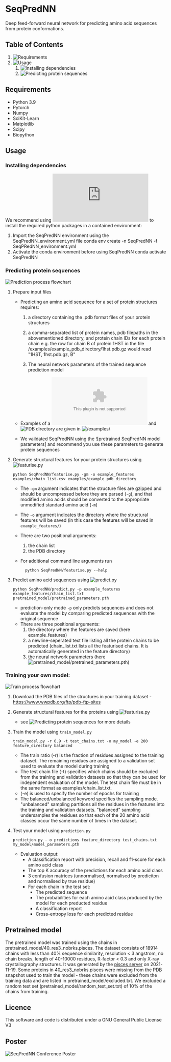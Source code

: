 # SeqPredNN

Deep feed-forward neural network for predicting amino acid sequences from protein conformations.

## Table of Contents

1. ![Requirements](##Requirements)
2. ![Usage](##Usage)
      1. ![Installing dependencies](###Installing-dependencies)
      2. ![Predicting protein sequences](###Predicting-protein-sequences)


## Requirements

* Python 3.9
* Pytorch
* Numpy
* SciKit-Learn
* Matplotlib
* Scipy
* Biopython

## Usage

### Installing dependencies

We recommend using ![conda](https://docs.conda.io/projects/conda/en/stable/user-guide/install/index.html) to install the required python packages in a contained environment:

1. Import the SeqPredNN environment using the SeqPredNN_environment.yml file
        conda env create -n SeqPredNN -f SeqPRedNN_environment.yml
2. Activate the conda environment before using SeqPredNN
        conda activate SeqPredNN

### Predicting protein sequences

![Prediction process flowchart](/prediction_diagram.png)

1.  Prepare input files

      - Predicting an amino acid sequence for a set of protein structures requires:
        
           1. a directory containing the .pdb format files of your protein structures
        
           2. a comma-separated list of protein names, pdb filepaths in the abovementioned directory, and protein chain IDs for each protein chain e.g. the row for chain B of protein 1HST in the file /examples/example_pdb_directory/1hst.pdb.gz would read "1HST, 1hst.pdb.gz, B"
      
           3. The neural network parameters of the trained sequence prediction model
      
      - Examples of a ![chain list](/examples/chain_list.csv) and ![PDB directory](/examples/example_pdb_directory) are given in ![/examples/](/example)
      
      - We vaildated SeqPredNN using the ![pretrained SeqPredNN model parameters] and recommend you use these parameters to generate protein sequences

2.  Generate structural features for your protein structures using ![featurise.py](/SeqPredNN)

        python SeqPredNN/featurise.py -gm -o example_features examples/chain_list.csv examples/example_pdb_directory
 
    - The `-gm` argument indicates that the structure files are gzipped and should be uncompressed before they are parsed (`-g`), and that modified amino acids should be converted to the appropriate unmodified standard amino acid (`-m`)
    - The `-o` argument indicates the directory where the structural features will be saved (in this case the features will be saved in `example_features/`)
    - There are two positional arguments:
      1. the chain list
      2. the PDB directory
    - For additional command line arguments run 
    
            python SeqPredNN/featurise.py --help

2. Predict amino acid sequences using ![predict.py](/SeqPredNN)

       python SeqPredNN/predict.py -p example_features example_features/chain_list.txt pretrained_model/pretrained_parameters.pth
 
    - prediction-only mode `-p` only predicts sequences and does not evaluate the model by comparing predicted sequences with the original sequence
    - There are three positional arguments:
      1. the directory where the features are saved (here example_features)
      2. a newline-seperated text file listing all the protein chains to be predicted (chain_list.txt lists all the featurised chains. It is automatically generated in the feature directory)
      3. the neural network parameters (here ![pretrained_model/pretrained_parameters.pth](/pretrained_model))
 
### Training your own model:

![Train process flowchart](/train_diagram.png)

1. Download the PDB files of the structures in your training dataset - https://www.wwpdb.org/ftp/pdb-ftp-sites
2. Generate structural features for the proteins using ![featurise.py](/SeqPredNN)
    - see ![**Predicting protein sequences**](###Predicting-protein-sequences) for more details
3. Train the model using `train_model.py`

       train_model.py -r 0.9 -t test_chains.txt -o my_model -e 200 feature_directory balanced

    - The train ratio (-r) is the fraction of residues assigned to the training dataset. The remaining residues are assigned to a validation set used to evaluate the model during training
    - The test chain file (-t) specifies which chains should be excluded from the training and validation datasets so that they can be used for independent evaluation of the model. The test chain file must be in the same format as examples/chain_list.txt.
    - (-e) is used to specify the number of epochs for training
    - The balanced/unbalanced keyword specifies the sampling mode. "unbalanced" sampling partitions all the residues in the features into the training and validation datasets. "balanced" sampling undersamples the residues so that each of the 20 amino acid classes occur the same number of times in the dataset.
4. Test your model using `prediction.py`
                
       prediction.py - o predictions feature_directory test_chains.txt my_model/model_parameters.pth
          
   * Evaluation output:
     * A classification report with precision, recall and f1-score for each amino acid class
     * The top K accuracy of the predictions for each amino acid class
     * 3 confusion matrices (unnormalised, normalised by prediciton and normalised by true residue)
     * For each chain in the test set:
       * The predicted sequence
       * The probabilities for each amino acid class produced by the model for each preducted residue
       * A classification report
       * Cross-entropy loss for each predicted residue

## Pretrained model 

The pretrained model was trained using the chains in pretrained_model/40_res3_nobrks.pisces. The dataset consists of 18914 chains with less than 40% sequence similarity, resolution < 3 angstrom, no chain breaks, length of 40-10000 residues, R-factor < 0.3 and only X-ray crystallography structures. It was generated by the [pisces server](https://dunbrack.fccc.edu/pisces/) on 2021-11-19. Some proteins in 40_res3_nobrks.pisces were missing from the PDB snapshot used to train the model - these chains were excluded from the training data and are listed in pretrained_model/excluded.txt. We excluded a random test set (pretrained_model/random_test_set.txt) of 10% of the chains from training. 

## Licence
This software and code is distributed under a GNU General Public License V3

## Poster

![SeqPredNN Conference Poster](/SeqPredNN_Poster.png)
